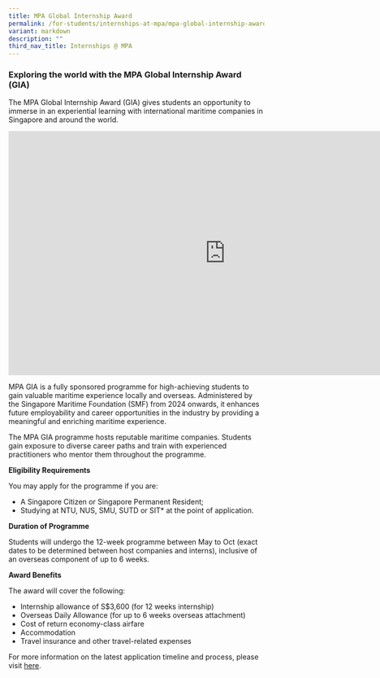 ```yaml
---
title: MPA Global Internship Award
permalink: /for-students/internships-at-mpa/mpa-global-internship-award/
variant: markdown
description: ""
third_nav_title: Internships @ MPA
---
```

### Exploring the world with the MPA Global Internship Award (GIA)

The MPA Global Internship Award (GIA) gives students an opportunity to immerse in an experiential learning with international maritime companies in Singapore and around the world.

<iframe allowfullscreen="" allow="accelerometer; autoplay; clipboard-write; encrypted-media; gyroscope; picture-in-picture; web-share" frameborder="0" title="YouTube video player" src="https://www.youtube.com/embed/RVzeNxuXHHU?si=XfosNM27KLNncI_w" height="480" width="854"></iframe>

MPA GIA is a fully sponsored programme for high-achieving students to gain valuable maritime experience locally and overseas. Administered by the Singapore Maritime Foundation (SMF) from 2024 onwards, it enhances future employability and career opportunities in the industry by providing a meaningful and enriching maritime experience.

The MPA GIA programme hosts reputable maritime companies. Students gain exposure to diverse career paths and train with experienced practitioners who mentor them throughout the programme.

**Eligibility Requirements**

You may apply for the programme if you are:

*   A Singapore Citizen or Singapore Permanent Resident;
*   Studying at NTU, NUS, SMU, SUTD or SIT* at the point of application.


**Duration of Programme**

Students will undergo the 12-week programme between May to Oct (exact dates to be determined between host companies and interns), inclusive of an overseas component of up to 6 weeks.

**Award Benefits**

The award will cover the following:

*   Internship allowance of S$3,600 (for 12 weeks internship)
*   Overseas Daily Allowance (for up to 6 weeks overseas attachment)&nbsp;
*   Cost of return economy-class airfare
*   Accommodation
*   Travel insurance and other travel-related expenses


For more information on the latest application timeline and process, please visit [here](https://safe.menlosecurity.com/https://www.mpa.gov.sg/events-careers/education-and-scholarships/maritime-attachments/mpa-global-internship-award).
